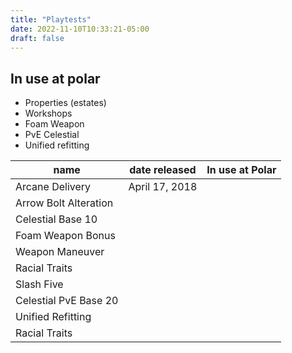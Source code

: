 ```yaml
---
title: "Playtests"
date: 2022-11-10T10:33:21-05:00
draft: false
---
```




## In use at polar 

- Properties (estates)
- Workshops
- Foam Weapon
- PvE Celestial
- Unified refitting


|name|date released|In use at Polar |
|---|---|---|
|Arcane Delivery |April 17, 2018|   |
|Arrow Bolt Alteration|||
|Celestial Base 10 |||
|Foam Weapon Bonus|||
|Weapon Maneuver |||
|Racial Traits|||
|Slash Five|||
|Celestial PvE Base 20|||
|Unified Refitting|||
|Racial Traits|||
